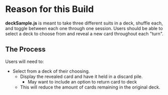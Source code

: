 # Reason for this Build
**deckSample.js** is meant to take three different suits in a deck, shuffle each, and toggle between each one through one session. Users should be able to select a deck to choose from and reveal a new card throughout each "turn".

## The Process
Users will need to:
- Select from a deck of their choosing.
  - Display the revealed card and have it held in a discard pile.
    - May want to include an option to return card to deck
  - This will reduce the amount of cards remaining in the original deck.